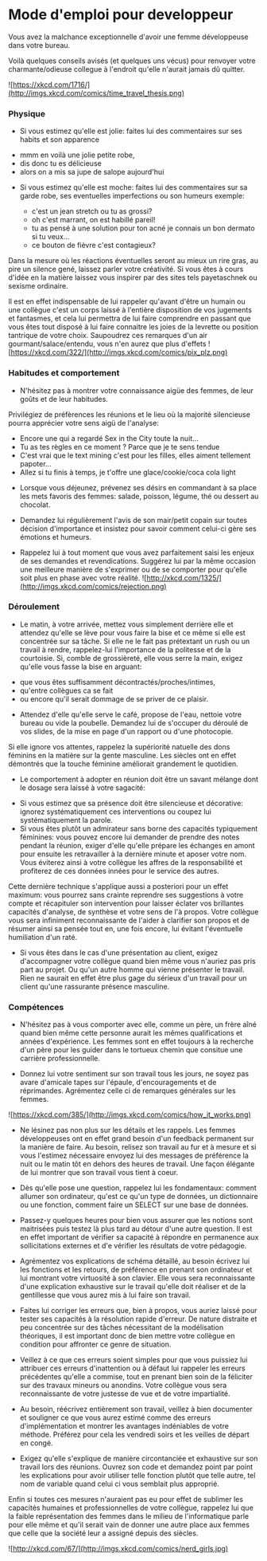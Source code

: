 # Mode d'emploi pour developpeur

Vous avez la malchance exceptionnelle
d'avoir une femme développeuse dans votre bureau.

Voilà quelques conseils avisés (et quelques uns vécus) pour renvoyer
votre charmante/odieuse collegue à l'endroit qu'elle n'aurait jamais dû quitter.

![https://xkcd.com/1716/](http://imgs.xkcd.com/comics/time_travel_thesis.png)


### Physique
* Si vous estimez qu'elle est jolie:
 faites lui des commentaires sur ses habits et son apparence
 - mmm en voilà une jolie petite robe,
 - dis donc tu es délicieuse
 - alors on a mis sa jupe de salope aujourd'hui

* Si vous estimez qu'elle est moche:
 faites lui des commentaires sur sa garde robe, ses eventuelles imperfections
 ou son humeurs exemple:

  - c'est un jean stretch ou tu as grossi?
  - oh c'est marrant, on est habillé pareil!
  - tu as pensé à une solution pour ton acné je connais un bon dermato si tu veux...
  - ce bouton de fièvre c'est contagieux?

Dans la mesure où les réactions éventuelles seront au mieux un rire gras, au pire un silence gené, laissez parler votre créativité.
Si vous êtes à cours d'idée en la matière laissez vous inspirer par des sites tels payetaschnek ou sexisme ordinaire.

Il est en effet indispensable de lui rappeler qu'avant d'être un humain ou une collègue c'est un corps laissé à l'entière disposition de vos jugements et fantasmes, et cela lui permettra de lui faire comprendre en passant que vous êtes tout disposé à lui faire connaitre les joies de la levrette ou position tantrique de votre choix.
Saupoudrez ces remarques d'un air gourmant/salace/entendu,
vous n'en aurez que plus d'effets
![https://xkcd.com/322/](http://imgs.xkcd.com/comics/pix_plz.png)

### Habitudes et comportement

* N'hésitez pas à montrer votre connaissance aigüe des femmes, de leur goûts et de leur habitudes.

Privilégiez de préfèrences les réunions et le lieu où la majorité silencieuse pourra apprécier votre sens aigü de l'analyse:
 - Encore une qui a regardé Sex in the City toute la nuit...
 - Tu as tes règles en ce moment ? Parce que je te sens tendue
 - C'est vrai que le text mining c'est pour les filles, elles aiment tellement papoter...
 - Allez si tu finis à temps, je t'offre une glace/cookie/coca cola light

* Lorsque vous déjeunez, prévenez ses désirs en commandant à sa place les mets favoris des femmes:
salade, poisson, légume, thé ou dessert au chocolat. 

* Demandez lui régulièrement l'avis de son mair/petit copain sur toutes décision d'importance et insistez pour savoir comment celui-ci gère ses émotions et humeurs.

* Rappelez lui à tout moment que vous avez parfaitement saisi les enjeux de ses demandes et revendications. Suggérez lui par la même occasion une meilleure manière de s'exprimer ou de se comporter pour qu'elle soit plus en phase avec votre réalité.
![http://xkcd.com/1325/](http://imgs.xkcd.com/comics/rejection.png)


### Déroulement

* Le matin, à votre arrivée, mettez vous simplement derrière elle et attendez qu'elle se lève pour vous faire la bise et ce même si elle est concentrée sur sa tâche.
Si elle ne le fait pas prétextant un rush ou un travail à rendre,
rappelez-lui l'importance de la politesse et de la courtoisie.
Si, comble de grossièreté, elle vous serre la main, exigez qu'elle vous fasse la bise en arguant:
 - que vous êtes suffisamment décontractés/proches/intimes,
 - qu'entre collègues ca se fait
 - ou encore qu'il serait dommage de se priver de ce plaisir.

* Attendez d'elle qu'elle serve le café, propose de l'eau, nettoie votre bureau ou vide la poubelle. Demandez lui de s'occuper du déroulé de vos slides, de la mise en page d'un rapport ou d'une photocopie.

Si elle ignore vos attentes, rappelez la supériorité natuelle des dons féminins en la matière sur la gente masculine. Les siècles ont en effet démontrés que la touche féminine améliorait grandement le quotidien.

* Le comportement à adopter en réunion doit être un savant mélange dont le dosage sera laissé à votre sagacité:
 - Si vous estimez que sa présence doit être silencieuse et décorative: ignorez systématiquement ces interventions ou coupez lui systématiquement la parole.
 - Si vous êtes plutôt un admirateur sans borne des capacités typiquement féminines: vous pouvez encore lui demander de prendre des notes pendant la réunion, exiger d'elle qu'elle prépare les échanges en amont pour ensuite les retravailler à la dernière minute et aposer votre nom. Vous éviterez ainsi à votre collègue les affres de la responsabilité et profiterez de ces données innées pour le service des autres.

Cette dernière technique s'applique aussi a posteriori pour un effet maximum: vous pourrez sans crainte reprendre ses suggestions à votre compte et récapituler son intervention  pour laisser éclater vos brillantes capacités d'analyse, de synthèse et votre sens de l'à propos.
Votre collègue vous sera infiniment reconnaissante de l'aider à clarifier son propos et de résumer ainsi sa pensée tout en, une fois encore, lui évitant l'éventuelle humiliation d'un raté.

-  Si vous êtes dans le cas d'une présentation au client, exigez d'accompagner votre collègue quand bien même vous n'auriez pas pris part au projet. Ou qu'un autre homme qui vienne présenter le travail. Rien ne saurait en effet être plus gage du sérieux d'un travail pour un client qu'une rassurante présence masculine.


### Compétences
* N'hésitez pas à vous comporter avec elle, comme un père, un frère aîné quand bien même cette personne aurait les mêmes qualifications et années d'expérience.
Les femmes sont en effet toujours  à la recherche d'un père pour les guider dans le tortueux chemin que consitue une carrière professionnelle.

* Donnez lui votre sentiment sur son travail tous les jours, ne soyez pas avare d'amicale tapes sur l'épaule, d'encouragements et de réprimandes. Agrémentez celle ci de remarques générales sur les femmes.

![https://xkcd.com/385/](http://imgs.xkcd.com/comics/how_it_works.png)

* Ne lésinez pas non plus sur les détails et les rappels. Les femmes développeuses ont en effet grand besoin d'un feedback permanent sur la manière de faire. Au besoin, relisez son travail au fur et à mesure et si vous l'estimez nécessaire envoyez lui des messages de préférence la nuit ou le matin tôt en dehors des heures de travail. Une façon élégante de lui montrer que son travail vous tient à coeur.

* Dès qu'elle pose une question, rappelez lui les fondamentaux: comment allumer son ordinateur, qu'est ce qu'un type de données, un dictionnaire ou une fonction, comment faire un SELECT sur une base de données.

* Passez-y quelques heures pour bien vous assurer que les notions sont maitrisées puis testez là plus tard au détour d'une autre question.
Il est en effet important de vérifier sa capacité à répondre en permanence aux sollicitations externes et d'e vérifier les résultats de votre pédagogie.

* Agrémentez vos explications  de schéma détaillé, au besoin écrivez lui les fonctions et les retours, de préférence en prenant son ordinateur et lui montrant votre virtuosité à son clavier.
Elle vous sera reconnaissante d'une explication exhaustive sur le travail qu'elle doit réaliser et de la gentillesse que vous aurez mis à lui faire son travail.

* Faites lui corriger les erreurs que, bien à propos, vous auriez laissé pour tester ses capacités à la résolution rapide d'erreur.
De nature distraite et peu concentrée sur des tâches nécessitant de la modélisation théoriques, il est important donc de bien mettre votre collègue en condition pour affronter ce genre de situation.

* Veillez à ce que ces erreurs soient simples pour que vous puissiez lui attribuer ces erreurs d'inattention ou à défaut lui rappeler les erreurs précédentes qu'elle a commise, tout en prenant bien soin de la féliciter sur des travaux mineurs ou anondins.
Votre collègue vous sera reconnaissante de votre justesse de vue et de votre impartialité.

* Au besoin, réécrivez entièrement son travail, veillez à bien documenter et souligner ce que vous aurez estimé comme des erreurs d'implémentation et montrer les avantages indéniables de votre méthode. Préférez pour cela les vendredi soirs et les veilles de départ en congé.

* Exigez qu'elle s'explique de manière circontanciée et exhaustive sur son travail lors des réunions. Ouvrez son code et demandez point par point les explications pour avoir utiliser telle fonction plutôt que telle autre, tel nom de variable quand celui ci vous semblait plus approprié.

Enfin  si toutes ces mesures n'auraient pas eu pour effet de sublimer les capacités humaines et professionnelles de votre collègue, rappelez lui que la faible représentation des femmes dans le milieu de l'informatique parle pour elle même et qu'il serait vain de donner une autre place aux femmes que celle que la société leur a assigné depuis des siècles.

![http://xkcd.com/67/](http://imgs.xkcd.com/comics/nerd_girls.jpg)
